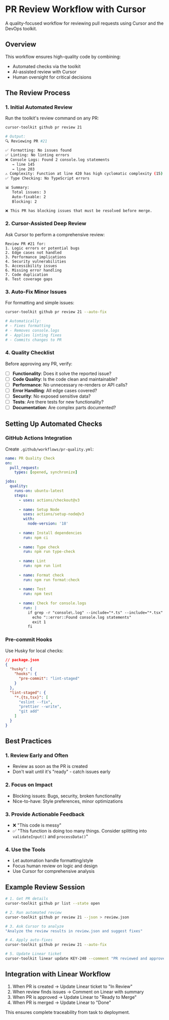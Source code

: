 # PR Review Workflow with Cursor

A quality-focused workflow for reviewing pull requests using Cursor and the DevOps toolkit.

## Overview

This workflow ensures high-quality code by combining:
- Automated checks via the toolkit
- AI-assisted review with Cursor
- Human oversight for critical decisions

## The Review Process

### 1. Initial Automated Review

Run the toolkit's review command on any PR:

```bash
cursor-toolkit github pr review 21

# Output:
🔍 Reviewing PR #21

✅ Formatting: No issues found
✅ Linting: No linting errors  
❌ Console Logs: Found 2 console.log statements
   → line 145
   → line 203
⚠️ Complexity: Function at line 420 has high cyclomatic complexity (15)
✅ Type Checking: No TypeScript errors

📊 Summary:
   Total issues: 3
   Auto-fixable: 2
   Blocking: 2

❌ This PR has blocking issues that must be resolved before merge.
```

### 2. Cursor-Assisted Deep Review

Ask Cursor to perform a comprehensive review:

```
Review PR #21 for:
1. Logic errors or potential bugs
2. Edge cases not handled
3. Performance implications
4. Security vulnerabilities
5. Accessibility issues
6. Missing error handling
7. Code duplication
8. Test coverage gaps
```

### 3. Auto-Fix Minor Issues

For formatting and simple issues:

```bash
cursor-toolkit github pr review 21 --auto-fix

# Automatically:
# - Fixes formatting
# - Removes console.logs
# - Applies linting fixes
# - Commits changes to PR
```

### 4. Quality Checklist

Before approving any PR, verify:

- [ ] **Functionality**: Does it solve the reported issue?
- [ ] **Code Quality**: Is the code clean and maintainable?
- [ ] **Performance**: No unnecessary re-renders or API calls?
- [ ] **Error Handling**: All edge cases covered?
- [ ] **Security**: No exposed sensitive data?
- [ ] **Tests**: Are there tests for new functionality?
- [ ] **Documentation**: Are complex parts documented?

## Setting Up Automated Checks

### GitHub Actions Integration

Create `.github/workflows/pr-quality.yml`:

```yaml
name: PR Quality Check
on:
  pull_request:
    types: [opened, synchronize]

jobs:
  quality:
    runs-on: ubuntu-latest
    steps:
      - uses: actions/checkout@v3
      
      - name: Setup Node
        uses: actions/setup-node@v3
        with:
          node-version: '18'
          
      - name: Install dependencies
        run: npm ci
        
      - name: Type check
        run: npm run type-check
        
      - name: Lint
        run: npm run lint
        
      - name: Format check
        run: npm run format:check
        
      - name: Test
        run: npm test
        
      - name: Check for console.logs
        run: |
          if grep -r "console\.log" --include="*.ts" --include="*.tsx" src/; then
            echo "::error::Found console.log statements"
            exit 1
          fi
```

### Pre-commit Hooks

Use Husky for local checks:

```json
// package.json
{
  "husky": {
    "hooks": {
      "pre-commit": "lint-staged"
    }
  },
  "lint-staged": {
    "*.{ts,tsx}": [
      "eslint --fix",
      "prettier --write",
      "git add"
    ]
  }
}
```

## Best Practices

### 1. Review Early and Often
- Review as soon as the PR is created
- Don't wait until it's "ready" - catch issues early

### 2. Focus on Impact
- Blocking issues: Bugs, security, broken functionality
- Nice-to-have: Style preferences, minor optimizations

### 3. Provide Actionable Feedback
- ❌ "This code is messy"
- ✅ "This function is doing too many things. Consider splitting into `validateInput()` and `processData()`"

### 4. Use the Tools
- Let automation handle formatting/style
- Focus human review on logic and design
- Use Cursor for comprehensive analysis

## Example Review Session

```bash
# 1. Get PR details
cursor-toolkit github pr list --state open

# 2. Run automated review
cursor-toolkit github pr review 21 --json > review.json

# 3. Ask Cursor to analyze
"Analyze the review results in review.json and suggest fixes"

# 4. Apply auto-fixes
cursor-toolkit github pr review 21 --auto-fix

# 5. Update Linear ticket
cursor-toolkit linear update KEY-240 --comment "PR reviewed and approved"
```

## Integration with Linear Workflow

1. When PR is created → Update Linear ticket to "In Review"
2. When review finds issues → Comment on Linear with summary
3. When PR is approved → Update Linear to "Ready to Merge"
4. When PR is merged → Update Linear to "Done"

This ensures complete traceability from task to deployment. 